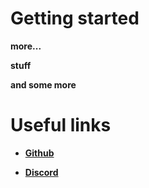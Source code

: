 # Getting started 


**more...**

**stuff**

**and some more**


# Useful links

- **[Github](https://github.com/TRaya1n/qwik)**

- **[Discord](https://discord.gg/?comingsoon=true)**

